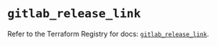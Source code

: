 # `gitlab_release_link`

Refer to the Terraform Registry for docs: [`gitlab_release_link`](https://registry.terraform.io/providers/gitlabhq/gitlab/16.9.1/docs/resources/release_link).
